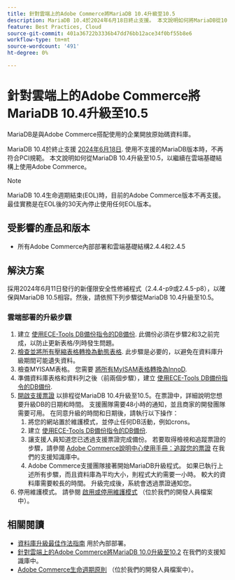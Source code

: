 ```yaml
---
title: 針對雲端上的Adobe Commerce將MariaDB 10.4升級至10.5
description: MariaDB 10.4於2024年6月18日終止支援。 本文說明如何將MariaDB從10.4升級至10.5，以繼續在雲端基礎結構上使用Adobe Commerce。
feature: Best Practices, Cloud
source-git-commit: 401a36722b3336b47dd76bb12ace34f0bf55b8e6
workflow-type: tm+mt
source-wordcount: '491'
ht-degree: 0%

---
```


# 針對雲端上的Adobe Commerce將MariaDB 10.4升級至10.5

MariaDB是與Adobe Commerce搭配使用的企業開放原始碼資料庫。

MariaDB 10.4於終止支援 [2024年6月18日](https://endoflife.date/mariadb). 使用不支援的MariaDB版本時，不再符合PCI規範。 本文說明如何從MariaDB 10.4升級至10.5，以繼續在雲端基礎結構上使用Adobe Commerce。

>[!NOTE]
>
>MariaDB 10.4生命週期結束(EOL)時，目前的Adobe Commerce版本不再支援。 最佳實務是在EOL後的30天內停止使用任何EOL版本。

## 受影響的產品和版本

* 所有Adobe Commerce內部部署和雲端基礎結構2.4.4和2.4.5

## 解決方案

採用2024年6月11日發行的新僅限安全性修補程式（2.4.4-p9或2.4.5-p8），以確保與MariaDB 10.5相容。然後，請依照下列步驟從MariaDB 10.4升級至10.5。

### 雲端部署的升級步驟

1. 建立 [使用ECE-Tools DB備份指令的DB備份](https://experienceleague.adobe.com/en/docs/commerce-cloud-service/user-guide/develop/storage/snapshots). 此備份必須在步驟2和3之前完成，以防止更新表格/列時發生問題。
1. [檢查並將所有壓縮表格轉換為動態表格](https://experienceleague.adobe.com/en/docs/commerce-operations/implementation-playbook/best-practices/maintenance/mariadb-upgrade). 此步驟是必要的，以避免在資料庫升級期間可能遺失資料。
1. 檢查MYISAM表格。 您需要 [將所有MyISAM表格轉換為InnoD](https://experienceleague.adobe.com/en/docs/commerce-operations/implementation-playbook/best-practices/planning/database-on-cloud).
1. 準備資料庫表格和資料列之後（前兩個步驟），建立 [使用ECE-Tools DB備份指令的DB備份](https://experienceleague.adobe.com/en/docs/commerce-cloud-service/user-guide/develop/storage/snapshots).
1. [開啟支援票證](/help/help-center-guide/help-center/magento-help-center-user-guide.md#submit-ticket) 以排程從MariaDB 10.4升級至10.5。在票證中，詳細說明您想要升級DB的日期和時間。 支援團隊需要48小時的通知，並且商家的開發團隊需要可用。 在同意升級的時間和日期後，請執行以下操作：
   1. 將您的網站置於維護模式，並停止任何DB活動，例如crons。
   1. 建立 [使用ECE-Tools DB備份指令的DB備份](https://experienceleague.adobe.com/en/docs/commerce-cloud-service/user-guide/develop/storage/snapshots).
   1. 讓支援人員知道您已透過支援票證完成備份。 若要取得檢視和追蹤票證的步驟，請參閱 [Adobe Commerce說明中心使用手冊：追蹤您的票證](/help/help-center-guide/help-center/magento-help-center-user-guide.md#track-tickets) 在我們的支援知識庫中。
   1. Adobe Commerce支援團隊接著開始MariaDB升級程式。 如果已執行上述所有步驟，而且資料庫為平均大小，則程式大約需要一小時。 較大的資料庫需要較長的時間。 升級完成後，系統會透過票證通知您。
1. 停用維護模式。 請參閱 [啟用或停用維護模式](https://experienceleague.adobe.com/en/docs/commerce-operations/installation-guide/tutorials/maintenance-mode) （位於我們的開發人員檔案中）。

## 相關閱讀

* [資料庫升級最佳作法指南](https://experienceleague.adobe.com/en/docs/commerce-operations/upgrade-guide/prepare/prerequisites) 用於內部部署。
* [針對雲端上的Adobe Commerce將MariaDB 10.0升級至10.2](https://experienceleague.adobe.com/en/docs/commerce-knowledge-base/kb/how-to/upgrade-mariadb-10-0-to-10-2-for-magento-commerce-cloud) 在我們的支援知識庫中。
* [Adobe Commerce生命週期原則](https://experienceleague.adobe.com/en/docs/commerce-operations/release/planning/lifecycle-policy) （位於我們的開發人員檔案中）。
